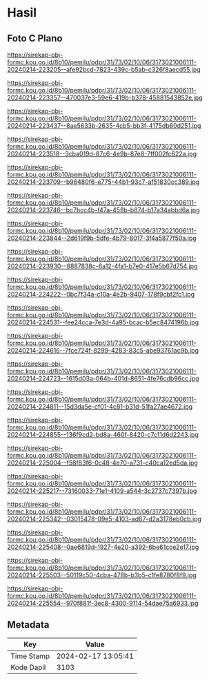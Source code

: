 # Hasil

## Foto C Plano

https://sirekap-obj-formc.kpu.go.id/8b10/pemilu/pdpr/31/73/02/10/06/3173021006111-20240214-223205--afe92bcd-7823-439c-b5ab-c326f8aecd55.jpg

https://sirekap-obj-formc.kpu.go.id/8b10/pemilu/pdpr/31/73/02/10/06/3173021006111-20240214-223357--470037e3-59e6-419b-b378-45881543852e.jpg

https://sirekap-obj-formc.kpu.go.id/8b10/pemilu/pdpr/31/73/02/10/06/3173021006111-20240214-223437--8ae5633b-2635-4cb5-bb3f-4175db60d251.jpg

https://sirekap-obj-formc.kpu.go.id/8b10/pemilu/pdpr/31/73/02/10/06/3173021006111-20240214-223518--3cba019d-87c6-4e9b-87e8-7ff002fc622a.jpg

https://sirekap-obj-formc.kpu.go.id/8b10/pemilu/pdpr/31/73/02/10/06/3173021006111-20240214-223709--b96480f6-e775-44b1-93c7-af51830cc389.jpg

https://sirekap-obj-formc.kpu.go.id/8b10/pemilu/pdpr/31/73/02/10/06/3173021006111-20240214-223746--bc7bcc4b-f47a-458b-b874-b17a34abbd6a.jpg

https://sirekap-obj-formc.kpu.go.id/8b10/pemilu/pdpr/31/73/02/10/06/3173021006111-20240214-223844--2d619f9b-5dfe-4b79-8017-3f4a5877f50a.jpg

https://sirekap-obj-formc.kpu.go.id/8b10/pemilu/pdpr/31/73/02/10/06/3173021006111-20240214-223930--8887838c-6a12-4fa1-b7e0-417e5b67d754.jpg

https://sirekap-obj-formc.kpu.go.id/8b10/pemilu/pdpr/31/73/02/10/06/3173021006111-20240214-224222--0bc7f34a-c10a-4e2b-9407-178f9cbf2fc1.jpg

https://sirekap-obj-formc.kpu.go.id/8b10/pemilu/pdpr/31/73/02/10/06/3173021006111-20240214-224531--fee24cca-7e3d-4a95-bcac-b5ec8474196b.jpg

https://sirekap-obj-formc.kpu.go.id/8b10/pemilu/pdpr/31/73/02/10/06/3173021006111-20240214-224616--7fce724f-8299-4283-83c5-abe93761ac9b.jpg

https://sirekap-obj-formc.kpu.go.id/8b10/pemilu/pdpr/31/73/02/10/06/3173021006111-20240214-224723--1615d03a-064b-401d-8651-4fe76cdb96cc.jpg

https://sirekap-obj-formc.kpu.go.id/8b10/pemilu/pdpr/31/73/02/10/06/3173021006111-20240214-224811--15d3da5e-cf01-4c81-b31d-51fa27ae4672.jpg

https://sirekap-obj-formc.kpu.go.id/8b10/pemilu/pdpr/31/73/02/10/06/3173021006111-20240214-224855--136f9cd2-bd8a-460f-8420-c7c11d6d2243.jpg

https://sirekap-obj-formc.kpu.go.id/8b10/pemilu/pdpr/31/73/02/10/06/3173021006111-20240214-225004--f58f83f6-0c48-4e70-a731-c40ca12ed5da.jpg

https://sirekap-obj-formc.kpu.go.id/8b10/pemilu/pdpr/31/73/02/10/06/3173021006111-20240214-225217--73160033-71e1-4109-a544-3c2737c7397b.jpg

https://sirekap-obj-formc.kpu.go.id/8b10/pemilu/pdpr/31/73/02/10/06/3173021006111-20240214-225342--03015478-09e5-4103-ad67-d2a3178eb0cb.jpg

https://sirekap-obj-formc.kpu.go.id/8b10/pemilu/pdpr/31/73/02/10/06/3173021006111-20240214-225408--0ae6819d-1927-4e20-a392-6be61cce2e17.jpg

https://sirekap-obj-formc.kpu.go.id/8b10/pemilu/pdpr/31/73/02/10/06/3173021006111-20240214-225503--50119c50-4cba-478b-b3b5-c1fe8780f8f9.jpg

https://sirekap-obj-formc.kpu.go.id/8b10/pemilu/pdpr/31/73/02/10/06/3173021006111-20240214-225554--970f881f-3ec8-4300-9114-54dae75a6933.jpg


## Metadata

| Key        | Value               |
| ---------- | ------------------- |
| Time Stamp | 2024-02-17 13:05:41 |
| Kode Dapil | 3103                |



